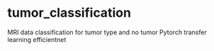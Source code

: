 # tumor_classification
MRI data classification for tumor type and no tumor
Pytorch
transfer learning
efficientnet
